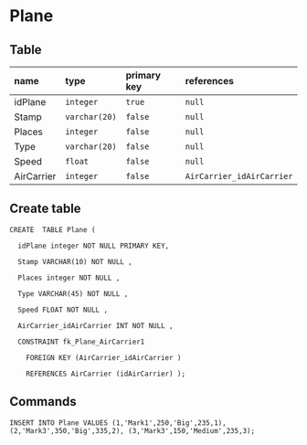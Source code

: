 # Plane

## Table
| name           | type           | primary key    | references               |
|:-------------- |:-----------    |:-------------- |:-------------------------|
| idPlane        | `integer`      | `true`         | `null`                   |
| Stamp          | `varchar(20)`  | `false`        | `null`                   |
| Places         | `integer`      | `false`        | `null`                   |
| Type           | `varchar(20)`  | `false`        | `null`                   |
| Speed          | `float`        | `false`        | `null`                   |
| AirCarrier     | `integer`      | `false`        | `AirCarrier_idAirCarrier`|

## Create table
```
CREATE  TABLE Plane (

  idPlane integer NOT NULL PRIMARY KEY,

  Stamp VARCHAR(10) NOT NULL ,

  Places integer NOT NULL ,

  Type VARCHAR(45) NOT NULL ,

  Speed FLOAT NOT NULL ,

  AirCarrier_idAirCarrier INT NOT NULL ,

  CONSTRAINT fk_Plane_AirCarrier1

    FOREIGN KEY (AirCarrier_idAirCarrier )

    REFERENCES AirCarrier (idAirCarrier) );
```  

## Commands
```
INSERT INTO Plane VALUES (1,'Mark1',250,'Big',235,1), (2,'Mark3',350,'Big',335,2), (3,'Mark3',150,'Medium',235,3);
```